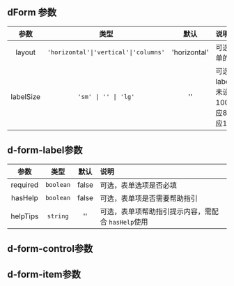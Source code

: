 ## dForm 参数

| 参数        | 类型          | 默认        |   说明                 |
| :---------: | :----------: | :---------: | :------------------------------------------|
| layout        | `'horizontal'\|'vertical'\|'columns'`       |  'horizontal'  | 可选，设置表单的排列方式 |
| labelSize        |   `'sm' \| '' \| 'lg'`    | ''     | 可选，设置label的占宽，未设置默认为100px,'sm'对应80px,'lg'对应150px|

## d-form-label参数

| 参数        | 类型          | 默认        |   说明                 |
| :---------: | :----------: | :---------: | :------------------------------------------|
| required        | `boolean`       | false      | 可选，表单选项是否必填 |
| hasHelp        | `boolean`       | false      | 可选，表单项是否需要帮助指引 |
| helpTips        | `string`       | ''      | 可选，表单项帮助指引提示内容，需配合 `hasHelp`使用 |

## d-form-control参数

## d-form-item参数